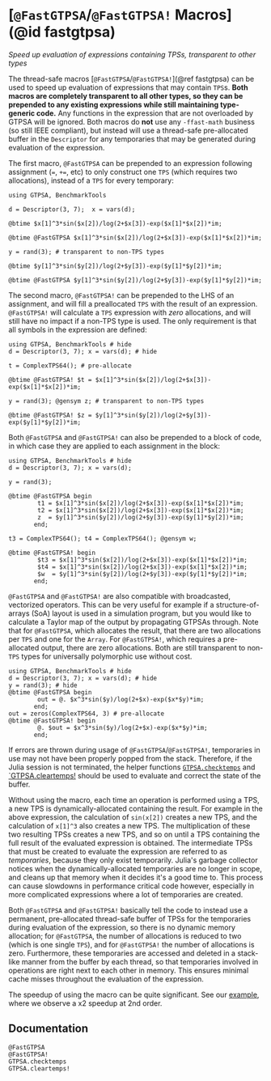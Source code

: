 # [`@FastGTPSA`/`@FastGTPSA!` Macros](@id fastgtpsa)
*Speed up evaluation of expressions containing TPSs, transparent to other types*

The thread-safe macros [`@FastGTPSA`/`@FastGTPSA!`](@ref fastgtpsa) can be used to speed up evaluation of expressions that may contain `TPS`s. **Both macros are completely transparent to all other types, so they can be prepended to any existing expressions while still maintaining type-generic code.** Any functions in the expression that are not overloaded by GTPSA will be ignored. Both macros do **not** use any `-ffast-math` business (so still IEEE compliant), but instead will use a thread-safe pre-allocated buffer in the `Descriptor` for any temporaries that may be generated during evaluation of the expression.

The first macro, `@FastGTPSA` can be prepended to an expression following assignment (`=`, `+=`, etc) to only construct one `TPS` (which requires two allocations), instead of a `TPS` for every temporary:

```@repl
using GTPSA, BenchmarkTools

d = Descriptor(3, 7);  x = vars(d);

@btime $x[1]^3*sin($x[2])/log(2+$x[3])-exp($x[1]*$x[2])*im;

@btime @FastGTPSA $x[1]^3*sin($x[2])/log(2+$x[3])-exp($x[1]*$x[2])*im;

y = rand(3); # transparent to non-TPS types

@btime $y[1]^3*sin($y[2])/log(2+$y[3])-exp($y[1]*$y[2])*im;

@btime @FastGTPSA $y[1]^3*sin($y[2])/log(2+$y[3])-exp($y[1]*$y[2])*im;
```

The second macro, `@FastGTPSA!` can be prepended to the LHS of an assignment, and will fill a preallocated `TPS` with the result of an expression. `@FastGTPSA!` will calculate a `TPS` expression with _zero_ allocations, and will still have no impact if a non-TPS type is used. The only requirement is that all symbols in the expression are defined:

```@repl
using GTPSA, BenchmarkTools # hide
d = Descriptor(3, 7); x = vars(d); # hide

t = ComplexTPS64(); # pre-allocate

@btime @FastGTPSA! $t = $x[1]^3*sin($x[2])/log(2+$x[3])-exp($x[1]*$x[2])*im; 

y = rand(3); @gensym z; # transparent to non-TPS types

@btime @FastGTPSA! $z = $y[1]^3*sin($y[2])/log(2+$y[3])-exp($y[1]*$y[2])*im;
```

Both `@FastGTPSA` and `@FastGTPSA!` can also be prepended to a block of code, in which case they are applied to each assignment in the block:

```@repl
using GTPSA, BenchmarkTools # hide
d = Descriptor(3, 7); x = vars(d);

y = rand(3);

@btime @FastGTPSA begin
        t1 = $x[1]^3*sin($x[2])/log(2+$x[3])-exp($x[1]*$x[2])*im;
        t2 = $x[1]^3*sin($x[2])/log(2+$x[3])-exp($x[1]*$x[2])*im;
        z  = $y[1]^3*sin($y[2])/log(2+$y[3])-exp($y[1]*$y[2])*im;
       end;

t3 = ComplexTPS64(); t4 = ComplexTPS64(); @gensym w;

@btime @FastGTPSA! begin
        $t3 = $x[1]^3*sin($x[2])/log(2+$x[3])-exp($x[1]*$x[2])*im;
        $t4 = $x[1]^3*sin($x[2])/log(2+$x[3])-exp($x[1]*$x[2])*im;
        $w  = $y[1]^3*sin($y[2])/log(2+$y[3])-exp($y[1]*$y[2])*im;
       end;

```

`@FastGTPSA` and `@FastGTPSA!` are also compatible with broadcasted, vectorized operators. This can be very useful for example if a structure-of-arrays (SoA) layout is used in a simulation program, but you would like to calculate a Taylor map of the output by propagating GTPSAs through. Note that for `@FastGTPSA`, which allocates the result, that there are two allocations per `TPS` and one for the `Array`. For `@FastGTPSA!`, which requires a pre-allocated output, there are zero allocations. Both are still transparent to non-`TPS` types for universally polymorphic use without cost.

```@repl
using GTPSA, BenchmarkTools # hide
d = Descriptor(3, 7); x = vars(d); # hide
y = rand(3); # hide
@btime @FastGTPSA begin
        out = @. $x^3*sin($y)/log(2+$x)-exp($x*$y)*im;
       end;
out = zeros(ComplexTPS64, 3) # pre-allocate
@btime @FastGTPSA! begin
        @. $out = $x^3*sin($y)/log(2+$x)-exp($x*$y)*im;
       end;
```

If errors are thrown during usage of `@FastGTPSA`/`@FastGTPSA!`, temporaries in use may not have been properly popped from the stack. Therefore, if the Julia session is not terminated, the helper functions [`GTPSA.checktemps`](@ref) and [`GTPSA.cleartemps!](@ref) should be used to evaluate and correct the state of the buffer.

Without using the macro, each time an operation is performed using a TPS, a new TPS is dynamically-allocated containing the result. For example in the above expression, the calculation of `sin(x[2])` creates a new TPS, and the calculation of `x[1]^3` also creates a new TPS. The multiplication of these two resulting TPSs creates a new TPS, and so on until a TPS containing the full result of the evaluated expression is obtained. The intermediate TPSs that must be created to evaluate the expression are referred to as *temporaries*, because they only exist temporarily. Julia's garbage collector notices when the dynamically-allocated temporaries are no longer in scope, and cleans up that memory when it decides it's a good time to. This process can cause slowdowns in performance critical code however, especially in more complicated expressions where a lot of temporaries are created.

Both `@FastGTPSA` and `@FastGTPSA!` basically tell the code to instead use a permanent, pre-allocated thread-safe buffer of TPSs for the temporaries during evaluation of the expression, so there is no dynamic memory allocation; for `@FastGTPSA`, the number of allocations is reduced to two (which is one single `TPS`), and for `@FastGTPSA!` the number of allocations is zero. Furthermore, these temporaries are accessed and deleted in a stack-like manner from the buffer by each thread, so that temporaries involved in operations are right next to each other in memory. This ensures minimal cache misses throughout the evaluation of the expression.

The speedup of using the macro can be quite significant. See our [example](https://github.com/bmad-sim/GTPSA.jl/blob/main/benchmark/track.jl), where we observe a x2 speedup at 2nd order. 


## Documentation
```@docs
@FastGTPSA
@FastGTPSA!
GTPSA.checktemps
GTPSA.cleartemps!
```